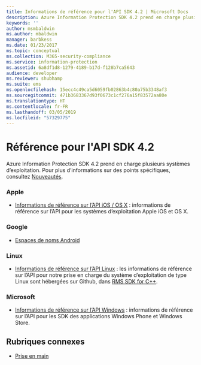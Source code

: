 ```yaml
---
title: Informations de référence pour l'API SDK 4.2 | Microsoft Docs
description: Azure Information Protection SDK 4.2 prend en charge plusieurs systèmes d’exploitation, notamment Android, iOS, OS X, Linux, Windows Phone et Windows Store.
keywords: ''
author: msmbaldwin
ms.author: mbaldwin
manager: barbkess
ms.date: 01/23/2017
ms.topic: conceptual
ms.collection: M365-security-compliance
ms.service: information-protection
ms.assetid: 6a8df1d8-1279-4189-b17d-f128b7ca5643
audience: developer
ms.reviewer: shubhamp
ms.suite: ems
ms.openlocfilehash: 15ecc4c49ca5d6059fb02863b4c80a75b3348af3
ms.sourcegitcommit: 471b3683367d93f0673c1cf276a15f83572aa80e
ms.translationtype: HT
ms.contentlocale: fr-FR
ms.lasthandoff: 03/05/2019
ms.locfileid: "57329775"
---
```

# <a name="api-sdk-42-reference"></a>Référence pour l'API SDK 4.2

Azure Information Protection SDK 4.2 prend en charge plusieurs systèmes d’exploitation. Pour plus d’informations sur des points spécifiques, consultez [Nouveautés](release-notes.md).

### <a name="apple"></a>Apple
- [Informations de référence sur l’API iOS / OS X](https://msdn.microsoft.com/library/dn758306.aspx) : informations de référence sur l’API pour les systèmes d’exploitation Apple iOS et OS X.

### <a name="google"></a>Google
- [Espaces de noms Android](https://msdn.microsoft.com/library/dn758245.aspx)

### <a name="linux"></a>Linux
- [Informations de référence sur l’API Linux](linux-c-api-reference.md) : les informations de référence sur l’API pour notre prise en charge du système d’exploitation de type Linux sont hébergées sur Github, dans [RMS SDK for C++](https://azuread.github.io/rms-sdk-for-cpp/annotated.html).

### <a name="microsoft"></a>Microsoft
- [Informations de référence sur l’API Windows](https://msdn.microsoft.com/library/dn891914.aspx) : informations de référence sur l’API pour les SDK des applications Windows Phone et Windows Store.

## <a name="related-topics"></a>Rubriques connexes

* [Prise en main](get-started.md)
